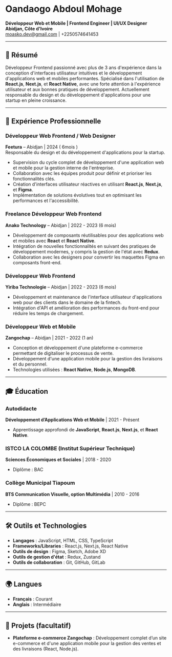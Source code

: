 
# Oandaogo Abdoul Mohage

**Développeur Web et Mobile | Frontend Engineer | UI/UX Designer**  
**Abidjan, Côte d'Ivoire**  
[moasko.dev@gmail.com](mailto:moasko.dev@gmail.com) | +2250574641453  

---

## 📝 Résumé

Développeur Frontend passionné avec plus de 3 ans d'expérience dans la conception d'interfaces utilisateur intuitives et le développement d'applications web et mobiles performantes. Spécialisé dans l'utilisation de **React.js**, **Next.js**, et **React Native**, avec une forte attention à l'expérience utilisateur et aux bonnes pratiques de développement. Actuellement responsable du design et du développement d'applications pour une startup en pleine croissance.

---

## 💼 Expérience Professionnelle

### Développeur Web Frontend / Web Designer  
**Feetura** – Abidjan | 2024 ( 6mois )  
Responsable du design et du développement d'applications pour la startup.  
- Supervision du cycle complet de développement d'une application web et mobile pour la gestion interne de l'entreprise.
- Collaboration avec les équipes produit pour définir et prioriser les fonctionnalités clés.
- Création d'interfaces utilisateur réactives en utilisant **React.js**, **Next.js**, et **Figma**.
- Implémentation de solutions évolutives tout en optimisant les performances et l'accessibilité.

### Freelance Développeur Web Frontend  
**Anako Technology** – Abidjan | 2022 - 2023 (6 mois)  
- Développement de composants réutilisables pour des applications web et mobiles avec **React** et **React Native**.
- Intégration de nouvelles fonctionnalités en suivant des pratiques de développement modernes, y compris la gestion de l'état avec **Redux**.
- Collaboration avec les designers pour convertir les maquettes Figma en composants front-end.

### Développeur Web Frontend  
**Yiriba Technologie** – Abidjan | 2022 - 2023 (6 mois)  
- Développement et maintenance de l'interface utilisateur d'applications web pour des clients dans le domaine de la fintech.
- Intégration d'API et amélioration des performances du front-end pour réduire les temps de chargement.

### Développeur Web et Mobile  
**Zangochap** – Abidjan | 2021 - 2022 (1 an)  
- Conception et développement d'une plateforme e-commerce permettant de digitaliser le processus de vente.
- Développement d'une application mobile pour la gestion des livraisons et du personnel.
- Technologies utilisées : **React Native**, **Node.js**, **MongoDB**.

---

## 🎓 Éducation

### Autodidacte  
**Développement d’Applications Web et Mobile** | 2021 - Présent  
- Apprentissage approfondi de **JavaScript**, **React.js**, **Next.js**, et **React Native**.

### ISTCO LA COLOMBE (Institut Supérieur Technique)  
**Sciences Économiques et Sociales** | 2018 - 2020  
- Diplôme : BAC

### Collège Municipal Tiapoum  
**BTS Communication Visuelle, option Multimédia** | 2010 - 2016  
- Diplôme : BEPC

---

## 🛠 Outils et Technologies

- **Langages** : JavaScript, HTML, CSS, TypeScript
- **Frameworks/Libraries** : React.js, Next.js, React Native
- **Outils de design** : Figma, Sketch, Adobe XD
- **Outils de gestion d'état** : Redux, Zustand
- **Outils de collaboration** : Git, GitHub, GitLab

---

## 🌍 Langues

- **Français** : Courant
- **Anglais** : Intermédiaire

---

## 📂 Projets (facultatif)

- **Plateforme e-commerce Zangochap** : Développement complet d’un site e-commerce et d'une application mobile pour la gestion des ventes et des livraisons (React, Node.js).
